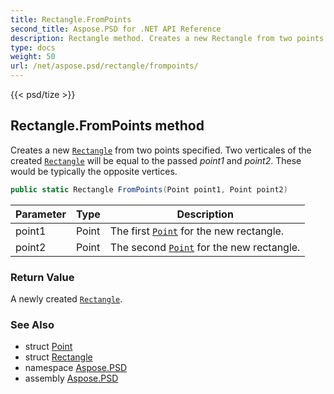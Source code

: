 ```yaml
---
title: Rectangle.FromPoints
second_title: Aspose.PSD for .NET API Reference
description: Rectangle method. Creates a new Rectangle from two points specified. Two verticales of the created Rectangle will be equal to the passed point1 and point2. These would be typically the opposite vertices
type: docs
weight: 50
url: /net/aspose.psd/rectangle/frompoints/
---
```

{{< psd/tize >}}
## Rectangle.FromPoints method

Creates a new [`Rectangle`](../) from two points specified. Two verticales of the created [`Rectangle`](../) will be equal to the passed *point1* and *point2*. These would be typically the opposite vertices.

```csharp
public static Rectangle FromPoints(Point point1, Point point2)
```

| Parameter | Type | Description |
| --- | --- | --- |
| point1 | Point | The first [`Point`](../../point/) for the new rectangle. |
| point2 | Point | The second [`Point`](../../point/) for the new rectangle. |

### Return Value

A newly created [`Rectangle`](../).

### See Also

* struct [Point](../../point/)
* struct [Rectangle](../)
* namespace [Aspose.PSD](../../rectangle/)
* assembly [Aspose.PSD](../../../)


